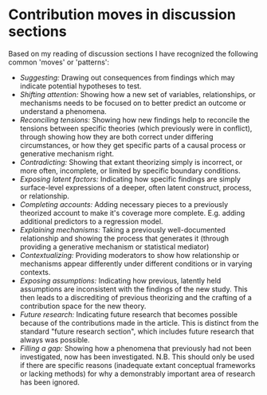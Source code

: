 # Contribution moves in discussion sections
Based on my reading of discussion sections I have recognized the following common 'moves' or
'patterns':

* *Suggesting:* Drawing out consequences from findings which may indicate potential hypotheses to test.
* *Shifting attention:* Showing how a new set of variables, relationships, or mechanisms needs to be focused on to better predict an outcome or understand a phenomena.
* *Reconciling tensions:* Showing how new findings help to reconcile the tensions between specific theories (which previously were in conflict), through showing how they are both correct under differing circumstances, or how they get specific parts of a causal process or generative mechanism right.
* *Contradicting:* Showing that extant theorizing simply is incorrect, or more often, incomplete, or limited by specific boundary conditions.
* *Exposing latent factors:* Indicating how specific findings are simply surface-level expressions of a deeper, often latent construct, process, or relationship.
* *Completing accounts:* Adding necessary pieces to a previously theorized account to make it's coverage more complete. E.g. adding additional predictors to a regression model.
* *Explaining mechanisms:* Taking a previously well-documented relationship and showing the process that generates it (through providing a generative mechanism or statistical mediator)
* *Contextualizing:* Providing moderators to show how relationship or mechanisms appear differently under different conditions or in varying contexts.
* *Exposing assumptions:* Indicating how previous, latently held assumptions are inconsistent with the findings of the new study. This then leads to a discrediting of previous theorizing and the crafting of a contribution space for the new theory.
* *Future research:* Indicating future research that becomes possible because of the contributions made in the article. This is distinct from the standard "future research section", which includes future research that always was possible.
* *Filling a gap:* Showing how a phenomena that previously had not been investigated, now has been investigated. N.B. This should only be used if there are specific reasons (inadequate extant conceptual frameworks or lacking methods) for why a demonstrably important area of research has been ignored.
